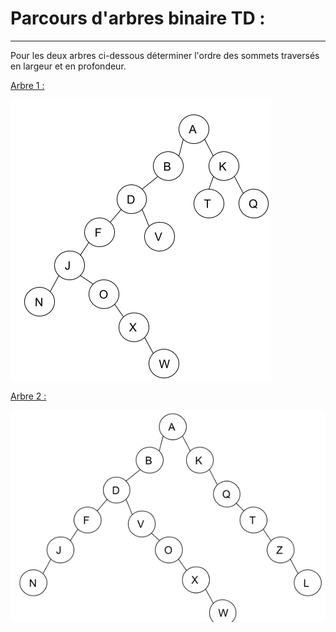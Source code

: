 # Parcours d'arbres binaire TD :

------

Pour les deux arbres ci-dessous déterminer l'ordre des sommets traversés en largeur et en profondeur.

<u>Arbre 1 :</u>

![](./Images/Arbres2.png)

<u>Arbre 2 :</u> 

![](./Images/Arbres3.png) 




